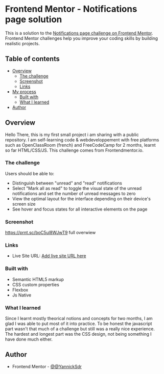 # Frontend Mentor - Notifications page solution

This is a solution to the [Notifications page challenge on Frontend Mentor](https://www.frontendmentor.io/challenges/notifications-page-DqK5QAmKbC). Frontend Mentor challenges help you improve your coding skills by building realistic projects. 

## Table of contents

- [Overview](#overview)
  - [The challenge](#the-challenge)
  - [Screenshot](#screenshot)
  - [Links](#links)
- [My process](#my-process)
  - [Built with](#built-with)
  - [What I learned](#what-i-learned)
- [Author](#author)

## Overview
Hello There, this is my first small project i am sharing with a public repository. I am self-learning code & webdeveloppement with free platforms such as OpenClassRoom (french) and FreeCodeCamp for 2 months, learnt so far HTML/CSS/JS. This challenge comes from Frontendmentor.io.

### The challenge

Users should be able to:

- Distinguish between "unread" and "read" notifications
- Select "Mark all as read" to toggle the visual state of the unread notifications and set the number of unread messages to zero
- View the optimal layout for the interface depending on their device's screen size
- See hover and focus states for all interactive elements on the page

### Screenshot

https://prnt.sc/boC5ul8WJwT9 full overwiew 

### Links

- Live Site URL: [Add live site URL here](https://yannicksdr.github.io/FrontEndMentor/)
### Built with

- Semantic HTML5 markup
- CSS custom properties
- Flexbox
- Js Native
### What I learned

Since I learnt mostly theorical notions and concepts for two months, I am glad I was able to put most of it into practice. To be honest the javascript part wasn't that much of a challenge but still was a really nice experience. The hardest and longest part was the CSS design, not being something I have done much either.

## Author

- Frontend Mentor - [@@YannickSdr](https://www.frontendmentor.io/profile/YannickSdr)
